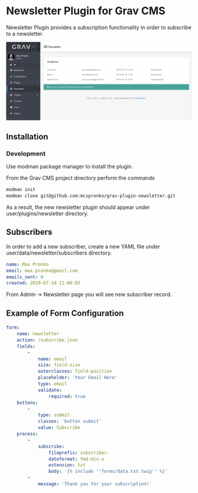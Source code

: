 # Newsletter Plugin for Grav CMS
Newsletter Plugin provides a subscription functionality in order to subscribe to a newsletter.

![Newsletter Audience](https://github.com/mcspronko/grav-plugin-newsletter/raw/master/docs/pronko-grav-newsletter.png "Newsletter Plugin")


## Installation

### Development

Use modman package manager to install the plugin.

From the Grav CMS project directory perform the commands
```bash
modman init
modman clone git@github.com:mcspronko/grav-plugin-newsletter.git
```

As a result, the new newsletter plugin should appear under user/plugins/newsletter directory. 

## Subscribers
In order to add a new subscriber, create a new YAML file under user/data/newsletter/subscribers directory.

```yaml
name: Max Pronko
email: max.pronko@gmail.com
emails_sent: 0
created: 2019-07-10 11:00:03
```

From Admin -> Newsletter page you will see new subscriber record.



## Example of Form Configuration
```yaml
form:
    name: newsletter
    action: /subscribe.json
    fields:
        -
            name: email
            size: field-size
            outerclasses: field-position
            placeholder: 'Your Email Here'
            type: email
            validate:
                required: true
    buttons:
        -
            type: submit
            classes: 'button submit'
            value: Subscribe
    process:
        -
            subscribe:
                fileprefix: subscriber-
                dateformat: Ymd-His-u
                extension: txt
                body: '{% include ''forms/data.txt.twig'' %}'
        -
            message: 'Thank you for your subscription!'
```
